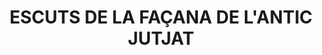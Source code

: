 ---
layout: patrimoni-details
title:  "ESCUTS DE LA FAÇANA DE L'ANTIC JUTJAT"
collections: ["patrimoni-arquitectonic", "bcin-previstos-cbp"]
coordinates:
  - group1:
        - [1.462039171037588, 42.356505167326794]
        - [1.462152481828514, 42.356502517638994]
        - [1.462148621369159, 42.356479680468048]
        - [1.46203643145871, 42.356485770443832]
        - [1.462039171037588, 42.356505167326794]
---